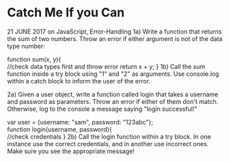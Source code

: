 # Catch Me If you Can
21 JUNE 2017 on JavaScript, Error-Handling
1a) Write a function that returns the sum of two numbers. Throw an error if either argument is not of the data type number:

function sum(x, y){  
  //check data types first and throw error
  return x + y;
}
1b) Call the sum function inside a try block using "1" and "2" as arguments. Use console.log within a catch block to inform the user of the error.

2a) Given a user object, write a function called login that takes a username and password as parameters. Throw an error if either of them don't match. Otherwise, log to the console a message saying "login successful!"

var user = {username: "sam", password: "123abc"};  
function login(username, password){  
  //check credentials
}
2b) Call the login function within a try block. In one instance use the correct credentials, and in another use incorrect ones. Make sure you see the appropriate message!

